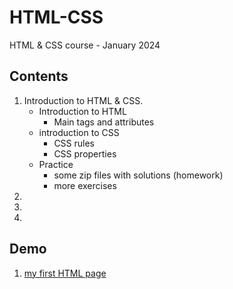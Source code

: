 # HTML-CSS

HTML &amp; CSS course - January 2024

## Contents

1. Introduction to HTML & CSS.
    - Introduction to HTML
        - Main tags and attributes
    - introduction to CSS
        - CSS rules
        - CSS properties
    - Practice
        - some zip files with solutions (homework)
        - more exercises
2.
3.
4.

## Demo

1. [my first HTML page](https://github.com/baiGeorgi1/HTML-CSS/blob/main/01.Introduction%20to%20HTML%26CSS/index.html)
